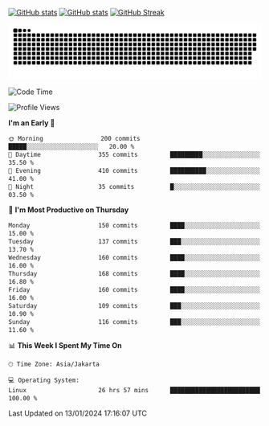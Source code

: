[![GitHub stats](https://github-readme-stats.vercel.app/api?username=aurelioklv&card_width=500&show_icons=true&rank_icon=github&theme=solarized-dark#gh-dark-mode-only)](https://github.com/anuraghazra/github-readme-stats#gh-dark-mode-only)
[![GitHub stats](https://github-readme-stats.vercel.app/api?username=aurelioklv&card_width=500&show_icons=true&rank_icon=github&theme=buefy#gh-light-mode-only)](https://github.com/anuraghazra/github-readme-stats#gh-light-mode-only)
[![GitHub Streak](https://streak-stats.demolab.com/?user=aurelioklv&card_width=336&theme=solarized-dark)](https://git.io/streak-stats)

<picture>
  <source media="(prefers-color-scheme: dark)" srcset="https://raw.githubusercontent.com/aurelioklv/aurelioklv/snake-output/github-contribution-grid-snake-dark.svg">
  <source media="(prefers-color-scheme: light)" srcset="https://raw.githubusercontent.com/aurelioklv/aurelioklv/snake-output/github-contribution-grid-snake.svg">
  <img alt="github contribution grid snake animation" src="https://raw.githubusercontent.com/aurelioklv/aurelioklv/snake-output/github-contribution-grid-snake.svg">
</picture>

<!--START_SECTION:waka-->
![Code Time](http://img.shields.io/badge/Code%20Time-360%20hrs%208%20mins-blue)

![Profile Views](http://img.shields.io/badge/Profile%20Views-72-blue)

**I'm an Early 🐤** 

```text
🌞 Morning                200 commits         █████░░░░░░░░░░░░░░░░░░░░   20.00 % 
🌆 Daytime                355 commits         █████████░░░░░░░░░░░░░░░░   35.50 % 
🌃 Evening                410 commits         ██████████░░░░░░░░░░░░░░░   41.00 % 
🌙 Night                  35 commits          █░░░░░░░░░░░░░░░░░░░░░░░░   03.50 % 
```
📅 **I'm Most Productive on Thursday** 

```text
Monday                   150 commits         ████░░░░░░░░░░░░░░░░░░░░░   15.00 % 
Tuesday                  137 commits         ███░░░░░░░░░░░░░░░░░░░░░░   13.70 % 
Wednesday                160 commits         ████░░░░░░░░░░░░░░░░░░░░░   16.00 % 
Thursday                 168 commits         ████░░░░░░░░░░░░░░░░░░░░░   16.80 % 
Friday                   160 commits         ████░░░░░░░░░░░░░░░░░░░░░   16.00 % 
Saturday                 109 commits         ███░░░░░░░░░░░░░░░░░░░░░░   10.90 % 
Sunday                   116 commits         ███░░░░░░░░░░░░░░░░░░░░░░   11.60 % 
```


📊 **This Week I Spent My Time On** 

```text
🕑︎ Time Zone: Asia/Jakarta

💻 Operating System: 
Linux                    26 hrs 57 mins      █████████████████████████   100.00 % 
```


 Last Updated on 13/01/2024 17:16:07 UTC
<!--END_SECTION:waka-->
